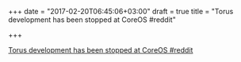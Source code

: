 +++
date = "2017-02-20T06:45:06+03:00"
draft = true
title = "Torus development has been stopped at CoreOS  #reddit"

+++

<p><a href="https://t.co/7ejRjNPQIw">Torus development has been stopped at CoreOS  #reddit</a></p>
